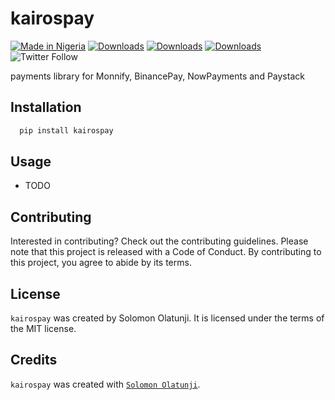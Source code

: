 # kairospay

[![Made in Nigeria](https://img.shields.io/badge/made%20in-nigeria-008751.svg?style=flat-square)](https://github.com/acekyd/made-in-nigeria)
[![Downloads](https://pepy.tech/badge/kairospay)](https://pepy.tech/project/kairospay)
[![Downloads](https://pepy.tech/badge/kairospay/month)](https://pepy.tech/project/kairospay)
[![Downloads](https://pepy.tech/badge/kairospay/week)](https://pepy.tech/project/kairospay)
![Twitter Follow](https://img.shields.io/twitter/follow/eminisolomon?style=social)

payments library for Monnify, BinancePay, NowPayments and Paystack

## Installation

```bash
  pip install kairospay
```

## Usage

- TODO

## Contributing

Interested in contributing? Check out the contributing guidelines. Please note that this project is released with a Code of Conduct. By contributing to this project, you agree to abide by its terms.

## License

`kairospay` was created by Solomon Olatunji. It is licensed under the terms of the MIT license.

## Credits

`kairospay` was created with [`Solomon Olatunji`](https://olatunji.vercel.app/).
